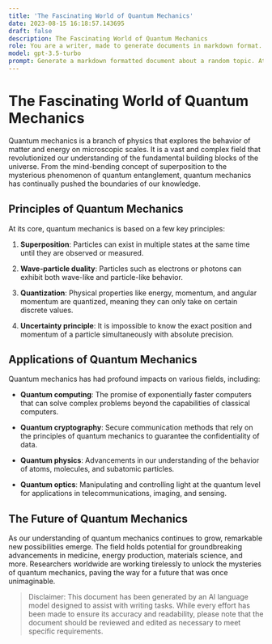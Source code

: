 ```yaml
---
title: 'The Fascinating World of Quantum Mechanics'
date: 2023-08-15 16:18:57.143695
draft: false
description: The Fascinating World of Quantum Mechanics
role: You are a writer, made to generate documents in markdown format. It is very important that all of the documents you generate are in valid markdown format.
model: gpt-3.5-turbo
prompt: Generate a markdown formatted document about a random topic. At the bottom, include a disclaimer explaining that the document was generated by you. The first line of the document should be the title. Make sure that the entire document is in proper markdown format, using a mix of various tags to make the document visually appealing.
---
```


# The Fascinating World of Quantum Mechanics

Quantum mechanics is a branch of physics that explores the behavior of matter and energy on microscopic scales. It is a vast and complex field that revolutionized our understanding of the fundamental building blocks of the universe. From the mind-bending concept of superposition to the mysterious phenomenon of quantum entanglement, quantum mechanics has continually pushed the boundaries of our knowledge.

## Principles of Quantum Mechanics

At its core, quantum mechanics is based on a few key principles:

1. **Superposition**: Particles can exist in multiple states at the same time until they are observed or measured.

2. **Wave-particle duality**: Particles such as electrons or photons can exhibit both wave-like and particle-like behavior.

3. **Quantization**: Physical properties like energy, momentum, and angular momentum are quantized, meaning they can only take on certain discrete values.

4. **Uncertainty principle**: It is impossible to know the exact position and momentum of a particle simultaneously with absolute precision.

## Applications of Quantum Mechanics

Quantum mechanics has had profound impacts on various fields, including:

- **Quantum computing**: The promise of exponentially faster computers that can solve complex problems beyond the capabilities of classical computers.

- **Quantum cryptography**: Secure communication methods that rely on the principles of quantum mechanics to guarantee the confidentiality of data.

- **Quantum physics**: Advancements in our understanding of the behavior of atoms, molecules, and subatomic particles.

- **Quantum optics**: Manipulating and controlling light at the quantum level for applications in telecommunications, imaging, and sensing.

## The Future of Quantum Mechanics

As our understanding of quantum mechanics continues to grow, remarkable new possibilities emerge. The field holds potential for groundbreaking advancements in medicine, energy production, materials science, and more. Researchers worldwide are working tirelessly to unlock the mysteries of quantum mechanics, paving the way for a future that was once unimaginable.

> Disclaimer: This document has been generated by an AI language model designed to assist with writing tasks. While every effort has been made to ensure its accuracy and readability, please note that the document should be reviewed and edited as necessary to meet specific requirements.